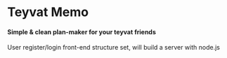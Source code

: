 # Teyvat Memo

#### Simple & clean plan-maker for your teyvat friends

User register/login front-end structure set, will build a server with node.js
